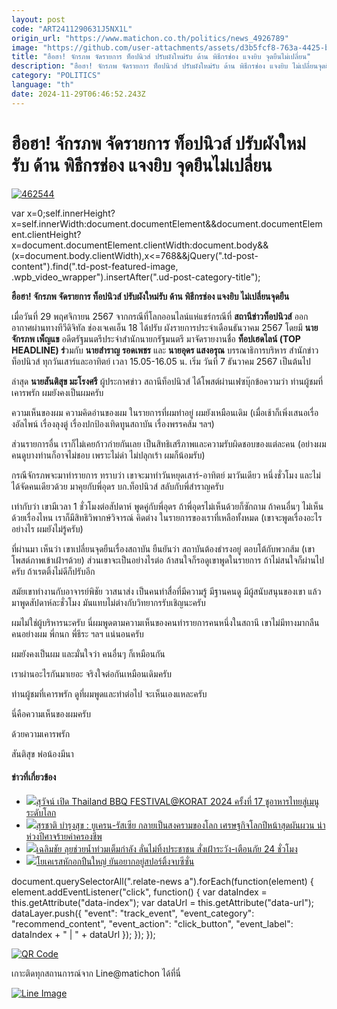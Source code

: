 ```yaml
---
layout: post
code: "ART2411290631J5NX1L"
origin_url: "https://www.matichon.co.th/politics/news_4926789"
image: "https://github.com/user-attachments/assets/d3b5fcf8-763a-4425-b3b2-ed15a3b74d4e"
title: "ฮือฮา! จักรภพ จัดรายการ ท็อปนิวส์ ปรับผังใหม่รับ ด้าน พิธีกรช่อง แจงยิบ จุดยืนไม่เปลี่ยน"
description: "ฮือฮา! จักรภพ จัดรายการ ท็อปนิวส์ ปรับผังใหม่รับ ด้าน พิธีกรช่อง แจงยิบ ไม่เปลี่ยนจุดยืน"
category: "POLITICS"
language: "th"
date: 2024-11-29T06:46:52.243Z
---
```


# ฮือฮา! จักรภพ จัดรายการ ท็อปนิวส์ ปรับผังใหม่รับ ด้าน พิธีกรช่อง แจงยิบ จุดยืนไม่เปลี่ยน

[![](https://www.matichon.co.th/wp-content/uploads/2024/11/462544.jpg "462544")](https://www.matichon.co.th/wp-content/uploads/2024/11/462544.jpg)

var x=0;self.innerHeight?x=self.innerWidth:document.documentElement&&document.documentElement.clientHeight?x=document.documentElement.clientWidth:document.body&&(x=document.body.clientWidth),x<=768&&jQuery(".td-post-content").find(".td-post-featured-image, .wpb\_video\_wrapper").insertAfter(".ud-post-category-title");

**ฮือฮา! จักรภพ จัดรายการ ท็อปนิวส์ ปรับผังใหม่รับ ด้าน พิธีกรช่อง แจงยิบ ไม่เปลี่ยนจุดยืน**

เมื่อวันที่ 29 พฤศจิกายน 2567 จากกรณีที่โลกออนไลน์แห่แชร์กรณีที่ **สถานีข่าวท็อปนิวส์** ออกอากาศผ่านทางทีวีดิจิทัล ช่องเจเคเอ็น 18 ได้ปรับ ผังรายการประจำเดือนธันวาคม 2567 โดยมี **นายจักรภพ เพ็ญแข** อดีตรัฐมนตรีประจำสำนักนายกรัฐมนตรี มาจัดรายงานชื่อ **ท็อปเฮดไลน์ (TOP HEADLINE) ร่**วมกับ **นายสำราญ รอดเพชร** และ **นายอุดร แสงอรุณ** บรรณาธิการบริหาร สำนักข่าวท็อปนิวส์ ทุกวันเสาร์และอาทิตย์ เวลา 15.05-16.05 น. เริ่ม วันที่ 7 ธันวาคม 2567 เป็นต้นไป

ล่าสุด **นายสันติสุข มะโรงศรี** ผู้ประกาศข่าว สถานีท็อปนิวส์ ได้โพสต์ผ่านเฟซบุ๊กข้อความว่า ท่านผู้ชมที่เคารพรัก ผมยังคงเป็นผมครับ

ความเห็นของผม ความคิดอ่านของผม ในรายการที่ผมทำอยู่ ผมยังเหมือนเดิม (เมื่อเช้าก็เพิ่งเสนอเรื่องอัลไพน์ เรื่องลุงตู่ เรื่องปกป้องเทิดทูนสถาบัน เรื่องพรรคส้ม ฯลฯ)

ส่วนรายการอื่น เราก็ไม่เคยก้าวก่ายกันเลย เป็นสิทธิเสรีภาพและความรับผิดชอบของแต่ละคน (อย่างผม คนดูบางท่านก็อาจไม่ชอบ เพราะไม่ด่า ไม่ปลุกเร้า ผมก็น้อมรับ)

กรณีจักรภพจะมาทำรายการ ทราบว่า เขาจะมาทำวันหยุดเสาร์-อาทิตย์ มาวันเดียว หนึ่งชั่วโมง และไม่ได้จัดคนเดียวด้วย มาคุยกับพี่อุดร บก.ท็อปนิวส์ สลับกับพี่สำราญครับ

เท่ากับว่า เขามีเวลา 1 ชั่วโมงต่อสัปดาห์ พูดคู่กับพี่อุดร ถ้าพี่อุดรไม่เห็นด้วยก็ซักถาม ถ้าคนอื่นๆ ไม่เห็นด้วยเรื่องไหน เราก็มีสิทธิวิพากษ์วิจารณ์ คิดต่าง ในรายการของเราที่เหลือทั้งหมด (เขาจะพูดเรื่องอะไร อย่างไร ผมยังไม่รู้ครับ)

ที่ผ่านมา เห็นว่า เขาเปลี่ยนจุดยืนเรื่องสถาบัน ยืนยันว่า สถาบันต้องธำรงอยู่ ตอบโต้กับพวกส้ม (เขาโพสต์ภาพเข้าเฝ้าฯด้วย) ส่วนเขาจะเป็นอย่างไรต่อ ถ้าสนใจก็รอดูเขาพูดในรายการ ถ้าไม่สนใจก็ผ่านไปครับ ถ้าเรตติ้งไม่ดีก็ปรับอีก

สมัยเขาทำงานกับอาจารย์พิชัย วาสนาส่ง เป็นคนทำสื่อที่มีความรู้ มีฐานคนดู มีผู้สนับสนุนของเขา แล้วมาพูดสัปดาห์ละชั่วโมง มันแทบไม่ต่างกับวิทยากรรับเชิญนะครับ

ผมไม่ใช่ผู้บริหารนะครับ นี่ผมพูดตามความเห็นของคนทำรายการคนหนึ่งในสถานี เขาไม่มีทางมากลืนคนอย่างผม พี่กนก พี่ธีระ ฯลฯ แน่นอนครับ

ผมยังคงเป็นผม และมั่นใจว่า คนอื่นๆ ก็เหมือนกัน

เราผ่านอะไรกันมาเยอะ จริงใจต่อกันเหมือนเดิมครับ

ท่านผู้ชมที่เคารพรัก ดูที่ผมพูดและทำต่อไป จะเห็นเองแหละครับ

นี่คือความเห็นของผมครับ

ด้วยความเคารพรัก

สันติสุข พ่อน้องมีนา

#### ข่าวที่เกี่ยวข้อง

*   [![](https://www.matichon.co.th/wp-content/uploads/2024/11/ปกข่าว-7281-276.jpg)สุวัจน์ เปิด Thailand BBQ FESTIVAL@KORAT 2024 ครั้งที่ 17 ชูอาหารไทยสู่เมนูระดับโลก](https://www.matichon.co.th/politics/news_4926986)
*   [![](https://www.matichon.co.th/wp-content/uploads/2024/11/ปก-สัมภาษณ์พิเศษ-2024-11-29T132955.248.jpg)สุรชาติ บำรุงสุข : ยูเครน-รัสเซีย กลายเป็นสงครามของโลก เศรษฐกิจโลกปีหน้าสุดผันผวน น่าห่วงปีศาจร้ายค่าครองชีพ](https://www.matichon.co.th/news-monitor/news_4927024)
*   [![](https://www.matichon.co.th/wp-content/uploads/2024/11/Namthuam-Phaktai28-11-10-1.jpg)เฉลิมชัย ลุยช่วยน้ำท่วมเต็มกำลัง ลั่นไม่ทิ้งประชาชน สั่งเฝ้าระวัง-เตือนภัย 24 ชั่วโมง](https://www.matichon.co.th/politics/news_4927029)
*   [![](https://www.matichon.co.th/wp-content/uploads/2024/11/7281-29.jpg)โยเคเรสหักอกปืนใหญ่ ยันอยากอยู่สปอร์ติ้งจบซีซั่น](https://www.matichon.co.th/sport/footballinter/news_4926996)

document.querySelectorAll(".relate-news a").forEach(function(element) { element.addEventListener("click", function() { var dataIndex = this.getAttribute("data-index"); var dataUrl = this.getAttribute("data-url"); dataLayer.push({ "event": "track\_event", "event\_category": "recommend\_content", "event\_action": "click\_button", "event\_label": dataIndex + " | " + dataUrl }); }); });

[![QR Code](https://www.matichon.co.th/wp-content/uploads/2023/07/wob1371z.jpg)](https://lin.ee/ht0nDxX)

เกาะติดทุกสถานการณ์จาก Line@matichon ได้ที่นี่

[![Line Image](https://www.matichon.co.th/wp-content/uploads/2023/07/th.png)](https://lin.ee/ht0nDxX)